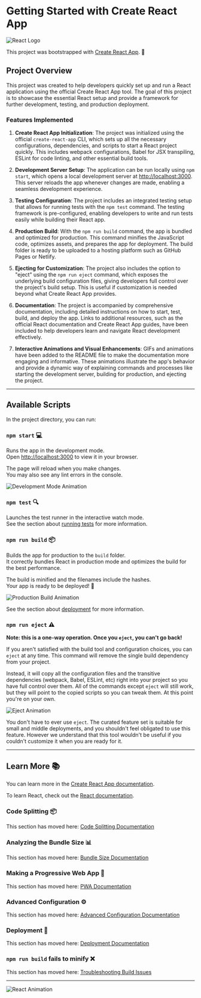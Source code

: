 # Getting Started with Create React App

![React Logo](https://raw.githubusercontent.com/facebook/create-react-app/main/packages/react-scripts/template/public/logo192.png)

This project was bootstrapped with [Create React App](https://github.com/facebook/create-react-app). 🚀

## Project Overview

This project was created to help developers quickly set up and run a React application using the official Create React App tool. The goal of this project is to showcase the essential React setup and provide a framework for further development, testing, and production deployment.

### Features Implemented

1. **Create React App Initialization**:
   The project was initialized using the official `create-react-app` CLI, which sets up all the necessary configurations, dependencies, and scripts to start a React project quickly. This includes webpack configurations, Babel for JSX transpiling, ESLint for code linting, and other essential build tools.

2. **Development Server Setup**:
   The application can be run locally using `npm start`, which opens a local development server at [http://localhost:3000](http://localhost:3000). This server reloads the app whenever changes are made, enabling a seamless development experience.

3. **Testing Configuration**:
   The project includes an integrated testing setup that allows for running tests with the `npm test` command. The testing framework is pre-configured, enabling developers to write and run tests easily while building their React app.

4. **Production Build**:
   With the `npm run build` command, the app is bundled and optimized for production. This command minifies the JavaScript code, optimizes assets, and prepares the app for deployment. The build folder is ready to be uploaded to a hosting platform such as GitHub Pages or Netlify.

5. **Ejecting for Customization**:
   The project also includes the option to "eject" using the `npm run eject` command, which exposes the underlying build configuration files, giving developers full control over the project's build setup. This is useful if customization is needed beyond what Create React App provides.

6. **Documentation**:
   The project is accompanied by comprehensive documentation, including detailed instructions on how to start, test, build, and deploy the app. Links to additional resources, such as the official React documentation and Create React App guides, have been included to help developers learn and navigate React development effectively.

7. **Interactive Animations and Visual Enhancements**:
   GIFs and animations have been added to the README file to make the documentation more engaging and informative. These animations illustrate the app's behavior and provide a dynamic way of explaining commands and processes like starting the development server, building for production, and ejecting the project.

---

## Available Scripts

In the project directory, you can run:

### `npm start` 💻

Runs the app in the development mode.\
Open [http://localhost:3000](http://localhost:3000) to view it in your browser.

The page will reload when you make changes.\
You may also see any lint errors in the console.

![Development Mode Animation](https://media.giphy.com/media/3ohzdR2dkp9P1bTkoE/giphy.gif)

### `npm test` 🔍

Launches the test runner in the interactive watch mode.\
See the section about [running tests](https://facebook.github.io/create-react-app/docs/running-tests) for more information.

### `npm run build` 📦

Builds the app for production to the `build` folder.\
It correctly bundles React in production mode and optimizes the build for the best performance.

The build is minified and the filenames include the hashes.\
Your app is ready to be deployed! 🎉

![Production Build Animation](https://media.giphy.com/media/xUPGcbv8ZtdGZyq8H6/giphy.gif)

See the section about [deployment](https://facebook.github.io/create-react-app/docs/deployment) for more information.

### `npm run eject` ⚠️

**Note: this is a one-way operation. Once you `eject`, you can't go back!**

If you aren't satisfied with the build tool and configuration choices, you can `eject` at any time. This command will remove the single build dependency from your project.

Instead, it will copy all the configuration files and the transitive dependencies (webpack, Babel, ESLint, etc) right into your project so you have full control over them. All of the commands except `eject` will still work, but they will point to the copied scripts so you can tweak them. At this point you're on your own.

![Eject Animation](https://media.giphy.com/media/26tPOkHoGxV6d0bpe/giphy.gif)

You don't have to ever use `eject`. The curated feature set is suitable for small and middle deployments, and you shouldn't feel obligated to use this feature. However we understand that this tool wouldn't be useful if you couldn't customize it when you are ready for it.

---

## Learn More 📚

You can learn more in the [Create React App documentation](https://facebook.github.io/create-react-app/docs/getting-started).

To learn React, check out the [React documentation](https://reactjs.org/).

### Code Splitting 📦

This section has moved here: [Code Splitting Documentation](https://facebook.github.io/create-react-app/docs/code-splitting)

### Analyzing the Bundle Size 📊

This section has moved here: [Bundle Size Documentation](https://facebook.github.io/create-react-app/docs/analyzing-the-bundle-size)

### Making a Progressive Web App 📱

This section has moved here: [PWA Documentation](https://facebook.github.io/create-react-app/docs/making-a-progressive-web-app)

### Advanced Configuration ⚙️

This section has moved here: [Advanced Configuration Documentation](https://facebook.github.io/create-react-app/docs/advanced-configuration)

### Deployment 🚀

This section has moved here: [Deployment Documentation](https://facebook.github.io/create-react-app/docs/deployment)

### `npm run build` fails to minify ❌

This section has moved here: [Troubleshooting Build Issues](https://facebook.github.io/create-react-app/docs/troubleshooting#npm-run-build-fails-to-minify)

---

![React Animation](https://media.giphy.com/media/3o7qE4bB8HjP7xjwbG/giphy.gif)
